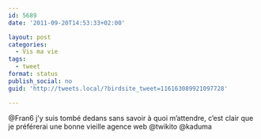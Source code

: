 ```yaml
---
id: 5689
date: '2011-09-20T14:53:33+02:00'

layout: post
categories:
  - Vis ma vie
tags:
  - tweet
format: status
publish_social: no
guid: 'http://tweets.local/?birdsite_tweet=116163089921097728'

---
```


@Fran6 j’y suis tombé dedans sans savoir à quoi m’attendre, c’est clair que je préférerai une bonne vieille agence web @twikito @kaduma